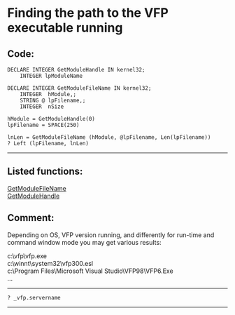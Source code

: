 
# Finding the path to the VFP executable running

## Code:
```foxpro  
DECLARE INTEGER GetModuleHandle IN kernel32;
	INTEGER lpModuleName

DECLARE INTEGER GetModuleFileName IN kernel32;
	INTEGER  hModule,;
	STRING @ lpFilename,;
	INTEGER  nSize

hModule = GetModuleHandle(0)
lpFilename = SPACE(250)

lnLen = GetModuleFileName (hModule, @lpFilename, Len(lpFilename))
? Left (lpFilename, lnLen)  
```  
***  


## Listed functions:
[GetModuleFileName](../libraries/kernel32/GetModuleFileName.md)  
[GetModuleHandle](../libraries/kernel32/GetModuleHandle.md)  

## Comment:
Depending on OS, VFP version running, and differently for run-time and command window mode you may get various results:  
  
c:\vfp\vfp.exe  
c:\winnt\system32\vfp300.esl  
c:\Program Files\Microsoft Visual Studio\VFP98\VFP6.Exe  
...  
  
* * *  
<code>? _vfp.servername</code>  
  
  
  
  
***  


